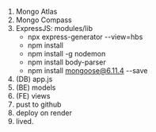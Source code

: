 1. Mongo Atlas
2. Mongo Compass
3. ExpressJS: modules/lib
   - npx express-generator --view=hbs
   - npm install 
   - npm install -g nodemon
   - npm install body-parser
   - npm install mongoose@6.11.4 --save
4. (DB) app.js
5. (BE) models
6. (FE) views
7. pust to github
8. deploy on render
9. lived.
